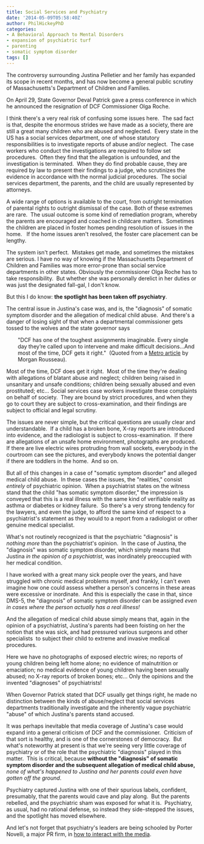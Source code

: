 ```yaml
---
title: Social Services and Psychiatry
date: '2014-05-09T05:58:40Z'
author: PhilHickeyPhD
categories:
- A Behavioral Approach to Mental Disorders
- expansion of psychiatric turf
- parenting
- somatic symptom disorder
tags: []
---
```


The controversy surrounding Justina Pelletier and her family has expanded its scope in recent months, and has now become a general public scrutiny of Massachusetts's Department of Children and Families.

On April 29, State Governor Deval Patrick gave a press conference in which he announced the resignation of DCF Commissioner Olga Roche.

I think there's a very real risk of confusing some issues here.  The sad fact is that, despite the enormous strides we have made as a society, there are still a great many children who are abused and neglected.  Every state in the US has a social services department, one of whose statutory responsibilities is to investigate reports of abuse and/or neglect.  The case workers who conduct the investigations are required to follow set procedures.  Often they find that the allegation is unfounded, and the investigation is terminated.  When they do find probable cause, they are required by law to present their findings to a judge, who scrutinizes the evidence in accordance with the normal judicial procedures.  The social services department, the parents, and the child are usually represented by attorneys.

A wide range of options is available to the court, from outright termination of parental rights to outright dismissal of the case. Both of these extremes are rare.  The usual outcome is some kind of remediation program, whereby the parents are encouraged and coached in childcare matters.  Sometimes the children are placed in foster homes pending resolution of issues in the home.   If the home issues aren't resolved, the foster care placement can be lengthy.

The system isn't perfect.  Mistakes get made, and sometimes the mistakes are serious. I have no way of knowing if the Massachusetts Department of Children and Families was more error-prone than social service departments in other states. Obviously the commissioner Olga Roche has to take responsibility.  But whether she was personally derelict in her duties or was just the designated fall-gal, I don't know.

But this I do know: <strong>the spotlight has been taken off psychiatry</strong>.

The central issue in Justina's case was, and is, the "diagnosis" of somatic symptom disorder and the allegation of medical child abuse.  And there's a danger of losing sight of that when a departmental commissioner gets tossed to the wolves and the state governor says
<p style="padding-left: 30px;">"DCF has one of the toughest assignments imaginable. Every single day they’re called upon to intervene and make difficult decisions…And most of the time, DCF gets it right."  (Quoted from a <a href="http://www.metro.us/boston/news/local/2014/04/29/mass-dcf/">Metro article</a> by Morgan Rousseau).</p>
Most of the time, DCF does get it right.  Most of the time they're dealing with allegations of blatant abuse and neglect; children being raised in unsanitary and unsafe conditions; children being sexually abused and even prostituted; etc… Social services case workers investigate these complaints on behalf of society.  They are bound by strict procedures, and when they go to court they are subject to cross-examination, and their findings are subject to official and legal scrutiny.

The issues are never simple, but the critical questions are usually clear and understandable.  If a child has a broken bone, X-ray reports are introduced into evidence, and the radiologist is subject to cross-examination.  If there are allegations of an unsafe home environment, photographs are produced.  If there are live electric wires protruding from wall sockets, everybody in the courtroom can see the pictures, and everybody knows the potential danger if there are toddlers in the home.  And so on.

But all of this changes in a case of "somatic symptom disorder" and alleged medical child abuse.  In these cases the issues, the "realities," consist <em>entirely</em> of psychiatric opinion.  When a psychiatrist states on the witness stand that the child "has somatic symptom disorder," the impression is conveyed that this is a real illness with the same kind of verifiable reality as asthma or diabetes or kidney failure.  So there's a very strong tendency for the lawyers, and even the judge, to afford the same kind of respect to a psychiatrist's statement as they would to a report from a radiologist or other genuine medical specialist.

What's not routinely recognized is that the psychiatric "diagnosis" is <em>nothing more</em> than the psychiatrist's opinion.  In the case of Justina, the "diagnosis" was somatic symptom disorder, which simply means that Justina <em>in the opinion of a psychiatrist</em>, was inordinately preoccupied with her medical condition.

I have worked with a great many sick people over the years, and have struggled with chronic medical problems myself, and frankly, I can't even imagine how one could assess whether a person's concerns in these areas were excessive or inordinate.  And this is especially the case in that, since DMS-5, the "diagnosis" of somatic symptom disorder can be assigned <em>even in cases where the person actually has a real illness!</em>

And the allegation of medical child abuse simply means that, again in the opinion of a psychiatrist, Justina's parents had been foisting on her the notion that she was sick, and had pressured various surgeons and other specialists  to subject their child to extreme and invasive medical procedures.

Here we have no photographs of exposed electric wires; no reports of young children being left home alone; no evidence of malnutrition or emaciation; no medical evidence of young children having been sexually abused; no X-ray reports of broken bones; etc… Only the opinions and the invented "diagnoses" of psychiatrists!

When Governor Patrick stated that DCF usually get things right, he made no distinction between the kinds of abuse/neglect that social services departments traditionally investigate and the inherently vague psychiatric "abuse" of which Justina's parents stand accused.

It was perhaps inevitable that media coverage of Justina's case would expand into a general criticism of DCF and the commissioner.  Criticism of that sort is healthy, and is one of the cornerstones of democracy.  But what's noteworthy at present is that we're seeing very little coverage of psychiatry or of the role that the psychiatric "diagnosis" played in this matter.  This is critical, because <strong>without the "diagnosis" of somatic symptom disorder and the subsequent allegation of medical child abuse, </strong><em>none of what's happened to Justina and her parents could even have gotten off the ground</em>.

Psychiatry captured Justina with one of their spurious labels, confident, presumably, that the parents would cave and play along.  But the parents rebelled, and the psychiatric sham was exposed for what it is.  Psychiatry, as usual, had no rational defense, so instead they side-stepped the issues, and the spotlight has moved elsewhere.

And let's not forget that psychiatry's leaders are being schooled by Porter Novelli, a major PR firm, in <a href="http://psychnews.psychiatryonline.org/newsarticle.aspx?articleID=1865892">how to interact with the media</a>.